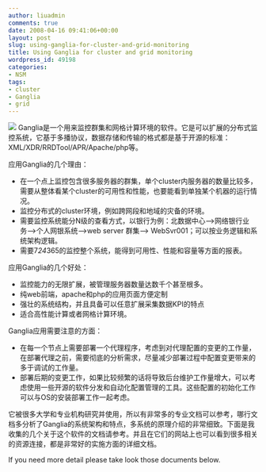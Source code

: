```yaml
---
author: liuadmin
comments: true
date: 2008-04-16 09:41:06+00:00
layout: post
slug: using-ganglia-for-cluster-and-grid-monitoring
title: Using Ganglia for cluster and grid monitoring
wordpress_id: 49198
categories:
- NSM
tags:
- cluster
- Ganglia
- grid
---
```


[![](http://www.nowmicro.com/NM_Images/hpc-ganglia-logo.jpg)](http://ganglia.info/) Ganglia是一个用来监控群集和网格计算环境的软件。它是可以扩展的分布式监控系统，它基于多播协议，数据存储和传输的格式都是基于开源的标准：XML/XDR/RRDTool/APR/Apache/php等。

应用Ganglia的几个理由：

  * 在一个点上监控包含很多服务器的群集，单个cluster内服务器的数量比较多，需要从整体看某个cluster的可用性和性能，也要能看到单独某个机器的运行情况。
  * 监控分布式的cluster环境，例如跨网段和地域的灾备的环境。
  * 需要监控系统能分N级的查看方式，以银行为例：北数据中心-->网络银行业务-->个人网银系统-->web server 群集--> WebSvr001；可以按业务逻辑和系统架构逻辑。
  * 需要7*24*365的监控整个系统，能得到可用性、性能和容量等方面的报表。

应用Ganglia的几个好处：

  * 监控能力的无限扩展，被管理服务器数量达数千个甚至根多。
  * 纯web前端，apache和php的应用页面方便定制
  * 强壮的系统结构，并且具备可以任意扩展采集数据KPI的特点
  * 适合高性能计算或者网格计算环境。

Ganglia应用需要注意的方面：

  * 在每一个节点上需要部署一个代理程序，考虑到对代理配置的变更的工作量，在部署代理之前，需要彻底的分析需求，尽量减少部署过程中配置变更带来的多于调试的工作量。
  * 部署后期的变更工作，如果比较频繁的话将导致后台维护工作量增大，可以考虑使用一些开源的软件分发和自动化配置管理的工具。这些配置的初始化工作可以与OS的安装部署工作一起考虑。

它被很多大学和专业机构研究并使用，所以有非常多的专业文档可以参考，哪行文档多分析了Ganglia的系统架构和特点，多系统的原理介绍的非常细致。下面是我收集的几个关于这个软件的文档请参考。并且在它们的网站上也可以看到很多相关的资源连接，都是非常好的实施方面的详细文档。

If you need more detail please take look those documents below.
